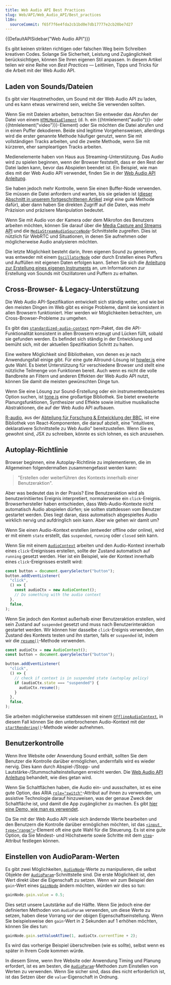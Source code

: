 ```yaml
---
title: Web Audio API Best Practices
slug: Web/API/Web_Audio_API/Best_practices
l10n:
  sourceCommit: f65f7f6e4fda2cb1bd0e7db17777e2cb20be7d27
---
```


{{DefaultAPISidebar("Web Audio API")}}

Es gibt keinen strikten richtigen oder falschen Weg beim Schreiben kreativen Codes. Solange Sie Sicherheit, Leistung und Zugänglichkeit berücksichtigen, können Sie Ihren eigenen Stil anpassen. In diesem Artikel teilen wir eine Reihe von _Best Practices_ — Leitlinien, Tipps und Tricks für die Arbeit mit der Web Audio API.

## Laden von Sounds/Dateien

Es gibt vier Hauptmethoden, um Sound mit der Web Audio API zu laden, und es kann etwas verwirrend sein, welche Sie verwenden sollten.

Wenn Sie mit Dateien arbeiten, betrachten Sie entweder das Abrufen der Datei von einem [`HTMLMediaElement`](/de/docs/Web/API/HTMLMediaElement) (d. h. ein {{htmlelement("audio")}}- oder {{htmlelement("video")}}-Element) oder Sie möchten die Datei abrufen und in einen Puffer dekodieren. Beide sind legitime Vorgehensweisen, allerdings wird die erster genannte Methode häufiger genutzt, wenn Sie mit vollständigen Tracks arbeiten, und die zweite Methode, wenn Sie mit kürzeren, eher sampleartigen Tracks arbeiten.

Medienelemente haben von Haus aus Streaming-Unterstützung. Das Audio wird zu spielen beginnen, wenn der Browser feststellt, dass er den Rest der Datei laden kann, bevor das Abspielen beendet ist. Ein Beispiel, wie man dies mit der Web Audio API verwendet, finden Sie in der [Web Audio API Anleitung](/de/docs/Web/API/Web_Audio_API/Using_Web_Audio_API).

Sie haben jedoch mehr Kontrolle, wenn Sie einen Buffer-Node verwenden. Sie müssen die Datei anfordern und warten, bis sie geladen ist ([dieser Abschnitt in unserem fortgeschrittenen Artikel](/de/docs/Web/API/Web_Audio_API/Advanced_techniques#dial-up_—_loading_a_sound_sample) zeigt eine gute Methode dafür), aber dann haben Sie direkten Zugriff auf die Daten, was mehr Präzision und präzisere Manipulation bedeutet.

Wenn Sie mit Audio von der Kamera oder dem Mikrofon des Benutzers arbeiten möchten, können Sie darauf über die [Media Capture and Streams API](/de/docs/Web/API/Media_Capture_and_Streams_API) und die [`MediaStreamAudioSourceNode`](/de/docs/Web/API/MediaStreamAudioSourceNode)-Schnittstelle zugreifen. Dies ist nützlich für WebRTC und Situationen, in denen Sie aufnehmen oder möglicherweise Audio analysieren möchten.

Die letzte Möglichkeit besteht darin, Ihren eigenen Sound zu generieren, was entweder mit einem [`OscillatorNode`](/de/docs/Web/API/OscillatorNode) oder durch Erstellen eines Puffers und Auffüllen mit eigenen Daten erfolgen kann. Sehen Sie sich die [Anleitung zur Erstellung eines eigenen Instruments](/de/docs/Web/API/Web_Audio_API/Advanced_techniques) an, um Informationen zur Erstellung von Sounds mit Oszillatoren und Puffern zu erhalten.

## Cross-Browser- & Legacy-Unterstützung

Die Web Audio API-Spezifikation entwickelt sich ständig weiter, und wie bei den meisten Dingen im Web gibt es einige Probleme, damit sie konsistent in allen Browsern funktioniert. Hier werden wir Möglichkeiten betrachten, um Cross-Browser-Probleme zu umgehen.

Es gibt das [`standardized-audio-context`](https://github.com/chrisguttandin/standardized-audio-context) npm-Paket, das die API-Funktionalität konsistent in allen Browsern erzeugt und Lücken füllt, sobald sie gefunden werden. Es befindet sich ständig in der Entwicklung und bemüht sich, mit der aktuellen Spezifikation Schritt zu halten.

Eine weitere Möglichkeit sind Bibliotheken, von denen es je nach Anwendungsfall einige gibt. Für eine gute Allround-Lösung ist [howler.js](https://howlerjs.com/) eine gute Wahl. Es bietet Unterstützung für verschiedene Browser und stellt eine nützliche Teilmenge von Funktionen bereit. Auch wenn es nicht die volle Bandbreite an Filtern und anderen Effekten der Web Audio API nutzt, können Sie damit die meisten gewünschten Dinge tun.

Wenn Sie eine Lösung zur Sound-Erstellung oder ein instrumentenbasiertes Option suchen, ist [tone.js](https://tonejs.github.io/) eine großartige Bibliothek. Sie bietet erweiterte Planungsfunktionen, Synthesizer und Effekte sowie intuitive musikalische Abstraktionen, die auf der Web Audio API aufbauen.

[R-audio](https://github.com/bbc/r-audio), aus der [Abteilung für Forschung & Entwicklung der BBC](https://medium.com/bbc-product-technology/r-audio-declarative-reactive-and-flexible-web-audio-graphs-in-react-102c44a1c69c), ist eine Bibliothek von React-Komponenten, die darauf abzielt, eine "intuitivere, deklarativere Schnittstelle zu Web Audio" bereitzustellen. Wenn Sie es gewohnt sind, JSX zu schreiben, könnte es sich lohnen, es sich anzusehen.

## Autoplay-Richtlinie

Browser beginnen, eine Autoplay-Richtlinie zu implementieren, die im Allgemeinen folgendermaßen zusammengefasst werden kann:

> "Erstellen oder weiterführen des Kontexts innerhalb einer Benutzeraktion".

Aber was bedeutet das in der Praxis? Eine Benutzeraktion wird als benutzerinitiiertes Ereignis interpretiert, normalerweise ein `click`-Ereignis. Browserhersteller haben entschieden, dass Web-Audio-Kontexte nicht automatisch Audio abspielen dürfen; sie sollten stattdessen vom Benutzer gestartet werden. Dies liegt daran, dass automatisch abgespieltes Audio wirklich nervig und aufdringlich sein kann. Aber wie gehen wir damit um?

Wenn Sie einen Audio-Kontext erstellen (entweder offline oder online), wird er mit einem `state` erstellt, das `suspended`, `running` oder `closed` sein kann.

Wenn Sie mit einem [`AudioContext`](/de/docs/Web/API/AudioContext) arbeiten und den Audio-Kontext innerhalb eines `click`-Ereignisses erstellen, sollte der Zustand automatisch auf `running` gesetzt werden. Hier ist ein Beispiel, wie der Kontext innerhalb eines `click`-Ereignisses erstellt wird:

```js
const button = document.querySelector("button");
button.addEventListener(
  "click",
  () => {
    const audioCtx = new AudioContext();
    // Do something with the audio context
  },
  false,
);
```

Wenn Sie jedoch den Kontext außerhalb einer Benutzeraktion erstellen, wird sein Zustand auf `suspended` gesetzt und muss nach Benutzerinteraktion gestartet werden. Wir können hier dasselbe `click`-Ereignis verwenden, den Zustand des Kontexts testen und ihn starten, falls er `suspended` ist, indem wir die [`resume()`](/de/docs/Web/API/AudioContext/resume)-Methode verwenden.

```js
const audioCtx = new AudioContext();
const button = document.querySelector("button");

button.addEventListener(
  "click",
  () => {
    // check if context is in suspended state (autoplay policy)
    if (audioCtx.state === "suspended") {
      audioCtx.resume();
    }
  },
  false,
);
```

Sie arbeiten möglicherweise stattdessen mit einem [`OfflineAudioContext`](/de/docs/Web/API/OfflineAudioContext), in diesem Fall können Sie den unterbrochenen Audio-Kontext mit der [`startRendering()`](/de/docs/Web/API/OfflineAudioContext/startRendering)-Methode wieder aufnehmen.

## Benutzerkontrolle

Wenn Ihre Website oder Anwendung Sound enthält, sollten Sie dem Benutzer die Kontrolle darüber ermöglichen, andernfalls wird es wieder nervig. Dies kann durch Abspiel-/Stopp- und Lautstärke-/Stummschalteinstellungen erreicht werden. Die [Web Audio API Anleitung](/de/docs/Web/API/Web_Audio_API/Using_Web_Audio_API) behandelt, wie dies getan wird.

Wenn Sie Schaltflächen haben, die Audio ein- und ausschalten, ist es eine gute Option, das ARIA [`role="switch"`](/de/docs/Web/Accessibility/ARIA/Reference/Roles/switch_role)-Attribut auf ihnen zu verwenden, um assistive Technologie darauf hinzuweisen, was der genaue Zweck der Schaltfläche ist, und damit die App zugänglicher zu machen. Es gibt [hier eine Demo, wie man es verwendet](https://codepen.io/Wilto/pen/ZoGoQm?editors=1100).

Da Sie mit der Web Audio API viele sich ändernde Werte bearbeiten und den Benutzern die Kontrolle darüber ermöglichen möchten, ist das [`<input type="range">`](/de/docs/Web/HTML/Element/input/range)-Element oft eine gute Wahl für die Steuerung. Es ist eine gute Option, da Sie Mindest- und Höchstwerte sowie Schritte mit dem [`step`](/de/docs/Web/HTML/Element/input#step)-Attribut festlegen können.

## Einstellen von AudioParam-Werten

Es gibt zwei Möglichkeiten, [`AudioNode`](/de/docs/Web/API/AudioNode)-Werte zu manipulieren, die selbst Objekte der [`AudioParam`](/de/docs/Web/API/AudioParam)-Schnittstelle sind. Die erste Möglichkeit ist, den Wert direkt über die Eigenschaft zu setzen. Wenn wir zum Beispiel den `gain`-Wert eines [`GainNode`](/de/docs/Web/API/GainNode) ändern möchten, würden wir dies so tun:

```js
gainNode.gain.value = 0.5;
```

Dies setzt unsere Lautstärke auf die Hälfte. Wenn Sie jedoch eine der definierten Methoden von `AudioParam` verwenden, um diese Werte zu setzen, haben diese Vorrang vor der obigen Eigenschaftseinstellung. Wenn Sie beispielsweise den `gain`-Wert in 2 Sekunden auf 1 erhöhen möchten, können Sie dies tun:

```js
gainNode.gain.setValueAtTime(1, audioCtx.currentTime + 2);
```

Es wird das vorherige Beispiel überschreiben (wie es sollte), selbst wenn es später in Ihrem Code kommen würde.

In diesem Sinne, wenn Ihre Website oder Anwendung Timing und Planung erfordert, ist es am besten, die [`AudioParam`](/de/docs/Web/API/AudioParam)-Methoden zum Einstellen von Werten zu verwenden. Wenn Sie sicher sind, dass dies nicht erforderlich ist, ist das Setzen über die `value`-Eigenschaft in Ordnung.
